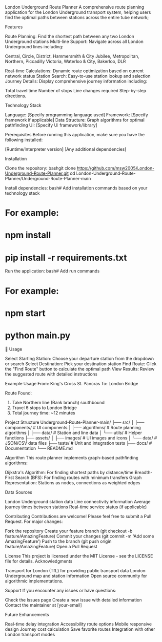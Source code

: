London Underground Route Planner
A comprehensive route planning application for the London Underground transport system, helping users find the optimal paths between stations across the entire tube network;

Features

Route Planning: Find the shortest path between any two London Underground stations
Multi-line Support: Navigate across all London Underground lines including:

Central, Circle, District, Hammersmith & City
Jubilee, Metropolitan, Northern, Piccadilly
Victoria, Waterloo & City, Bakerloo, DLR


Real-time Calculations: Dynamic route optimization based on current network status
Station Search: Easy-to-use station lookup and selection
Journey Details: Display comprehensive journey information including:

Total travel time
Number of stops
Line changes required
Step-by-step directions.



Technology Stack


Language: [Specify programming language used]
Framework: [Specify framework if applicable]
Data Structure: Graph algorithms for optimal pathfinding
UI: [Specify UI framework/library]

Prerequisites
Before running this application, make sure you have the following installed:

[Runtime/Interpreter version]
[Any additional dependencies]

Installation

Clone the repository:
bashgit clone https://github.com/msw2005/London-Underground-Route-Planner.git
cd London-Underground-Route-Planner/Underground-Route-Planner-main

Install dependencies:
bash# Add installation commands based on your technology stack
# For example:
# npm install
# pip install -r requirements.txt

Run the application:
bash# Add run commands
# For example:
# npm start
# python main.py


📖 Usage

Select Starting Station: Choose your departure station from the dropdown or search
Select Destination: Pick your destination station
Find Route: Click the "Find Route" button to calculate the optimal path
View Results: Review the suggested route with detailed instructions

Example Usage
From: King's Cross St. Pancras
To: London Bridge

Route Found:
1. Take Northern line (Bank branch) southbound
2. Travel 6 stops to London Bridge
3. Total journey time: ~12 minutes

Project Structure
Underground-Route-Planner-main/
├── src/
│   ├── components/          # UI components
│   ├── algorithms/          # Route planning algorithms
│   ├── data/               # Station and line data
│   └── utils/              # Helper functions
├── assets/
│   ├── images/             # UI images and icons
│   └── data/               # JSON/CSV data files
├── tests/                  # Unit and integration tests
├── docs/                   # Documentation
└── README.md

Algorithm
This route planner implements graph-based pathfinding algorithms:

Dijkstra's Algorithm: For finding shortest paths by distance/time
Breadth-First Search (BFS): For finding routes with minimum transfers
Graph Representation: Stations as nodes, connections as weighted edges

Data Sources

London Underground station data
Line connectivity information
Average journey times between stations
Real-time service status (if applicable)

Contributing
Contributions are welcome! Please feel free to submit a Pull Request. For major changes:

Fork the repository
Create your feature branch (git checkout -b feature/AmazingFeature)
Commit your changes (git commit -m 'Add some AmazingFeature')
Push to the branch (git push origin feature/AmazingFeature)
Open a Pull Request

License
This project is licensed under the MIT License - see the LICENSE file for details.
 Acknowledgments

Transport for London (TfL) for providing public transport data
London Underground map and station information
Open source community for algorithmic implementations.

Support
If you encounter any issues or have questions:

Check the Issues page
Create a new issue with detailed information
Contact the maintainer at [your-email]

Future Enhancements

 Real-time delay integration
 Accessibility route options
 Mobile responsive design
 Journey cost calculation
 Save favorite routes
 Integration with other London transport modes


